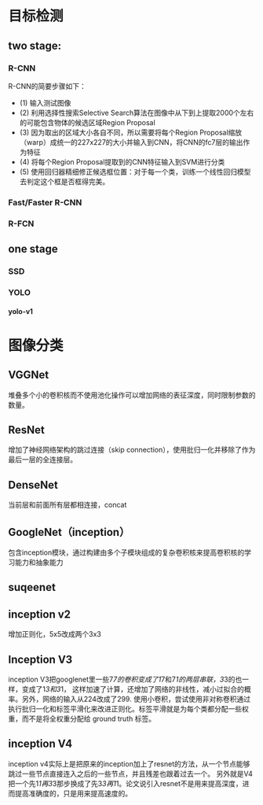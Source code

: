 # 目标检测
## two stage:
### R-CNN
R-CNN的简要步骤如下：  
- (1) 输入测试图像
- (2) 利用选择性搜索Selective Search算法在图像中从下到上提取2000个左右的可能包含物体的候选区域Region Proposal
- (3) 因为取出的区域大小各自不同，所以需要将每个Region Proposal缩放（warp）成统一的227x227的大小并输入到CNN，将CNN的fc7层的输出作为特征
- (4) 将每个Region Proposal提取到的CNN特征输入到SVM进行分类
- (5) 使用回归器精细修正候选框位置：对于每一个类，训练一个线性回归模型去判定这个框是否框得完美。
### Fast/Faster R-CNN

### R-FCN

## one stage
### SSD
### YOLO
#### yolo-v1

# 图像分类
## VGGNet
堆叠多个小的卷积核而不使用池化操作可以增加网络的表征深度，同时限制参数的数量。
## ResNet
增加了神经网络架构的跳过连接（skip connection），使用批归一化并移除了作为最后一层的全连接层。
## DenseNet
当前层和前面所有层都相连接，concat
## GoogleNet（inception）
包含inception模块，通过构建由多个子模块组成的复杂卷积核来提高卷积核的学习能力和抽象能力
## suqeenet
## inception v2
增加正则化，5x5改成两个3x3
## Inception V3
inception V3把googlenet里一些7*7的卷积变成了1*7和7*1的两层串联，3*3的也一样，变成了1*3和3*1，
这样加速了计算，还增加了网络的非线性，减小过拟合的概率。另外，网络的输入从224改成了299.
使用小卷积，尝试使用非对称卷积通过执行批归一化和标签平滑化来改进正则化。标签平滑就是为每个类都分配一些权重，而不是将全权重分配给 ground truth 标签。
## inception V4
inception v4实际上是把原来的inception加上了resnet的方法，从一个节点能够跳过一些节点直接连入之后的一些节点，并且残差也跟着过去一个。 另外就是V4把一个先1*1再3*3那步换成了先3*3再1*1。论文说引入resnet不是用来提高深度，进而提高准确度的，只是用来提高速度的。


